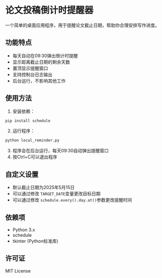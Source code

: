 # 论文投稿倒计时提醒器

一个简单的桌面应用程序，用于提醒论文截止日期，帮助你合理安排写作进度。

## 功能特点

- 每天自动在09:30弹出倒计时提醒
- 显示距离截止日期的剩余天数
- 置顶显示提醒窗口
- 支持控制台日志输出
- 后台运行，不影响其他工作

## 使用方法

1. 安装依赖：

```bash
pip install schedule
```

2. 运行程序：

```bash
python local_reminder.py
```

3. 程序会在后台运行，每天09:30自动弹出提醒窗口
4. 按Ctrl+C可以退出程序

## 自定义设置

- 默认截止日期为2025年5月15日
- 可以通过修改 `TARGET_DATE`变量更改目标日期
- 可以通过修改 `schedule.every().day.at()`参数更改提醒时间

## 依赖项

- Python 3.x
- schedule
- tkinter (Python标准库)

## 许可证

MIT License
